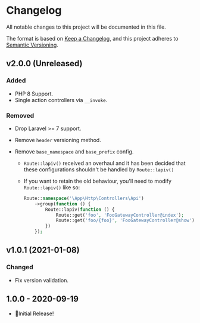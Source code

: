 # Changelog

All notable changes to this project will be documented in this file.

The format is based on [Keep a Changelog](https://keepachangelog.com/en/1.0.0/),
and this project adheres to [Semantic Versioning](https://semver.org/spec/v2.0.0.html).

## v2.0.0 (Unreleased)

### Added

-   PHP 8 Support.
-   Single action controllers via `__invoke`.

### Removed

-   Drop Laravel >= 7 support.
-   Remove `header` versioning method.
-   Remove `base_namespace` and `base_prefix` config.

    -   `Route::lapiv()` received an overhaul and it has been decided that these configurations shouldn't be handled by `Route::lapiv()`
    -   If you want to retain the old behaviour, you'll need to modify `Route::lapiv()` like so:

        ```php
        Route::namespace('\App\Http\Controllers\Api')
            ->group(function () {
                Route::lapiv(function () {
                    Route::get('foo', 'FooGatewayController@index');
                    Route::get('foo/{foo}', 'FooGatewayController@show');
                })
            });
        ```

## v1.0.1 (2021-01-08)

### Changed

-   Fix version validation.

## 1.0.0 - 2020-09-19

-   🎉Initial Release!
